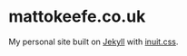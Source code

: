 # mattokeefe.co.uk

My personal site built on [Jekyll](https://github.com/mojombo/jekyll) with
[inuit.css](http://inuitcss.com).

